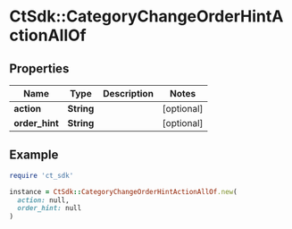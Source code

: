 # CtSdk::CategoryChangeOrderHintActionAllOf

## Properties

| Name | Type | Description | Notes |
| ---- | ---- | ----------- | ----- |
| **action** | **String** |  | [optional] |
| **order_hint** | **String** |  | [optional] |

## Example

```ruby
require 'ct_sdk'

instance = CtSdk::CategoryChangeOrderHintActionAllOf.new(
  action: null,
  order_hint: null
)
```

